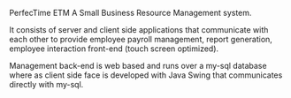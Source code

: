 PerfecTime ETM
A Small Business Resource Management system. 

It consists of server and client side applications that communicate with each other 
to provide employee payroll management, report generation, employee interaction front-end 
(touch screen optimized).

Management back-end is web based and runs over a my-sql database where as client side face is developed
with Java Swing that communicates directly with my-sql.


